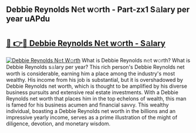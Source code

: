## Debbie Reynolds N𝚎t w𝚘rth - Part-zx1 S𝚊lary per year uAPdu

# <h2><a href="http://gc1o88y.nevu.top/?p=Debbie+Reynolds">🔗 👉🔴 Debbie Reynolds N𝚎t w𝚘rth - S𝚊lary</a></h2>

[![Debbie Reynolds N𝚎t W𝚘rth](https://i.imgur.com/Oavwk0R.jpeg)](http://gc1o88y.nevu.top/?p=Debbie+Reynolds)
What is Debbie Reynolds n𝚎t w𝚘rth? What is Debbie Reynolds s𝚊lary per year?
This rich person's Debbie Reynolds net worth is considerable, earning him a place among the industry's most wealthy. His income from his job is substantial, but it is overshadowed by Debbie Reynolds net worth, which is thought to be amplified by his diverse business pursuits and extensive real estate investments. With a Debbie Reynolds net worth that places him in the top echelons of wealth, this man is famed for his business acumen and financial savvy. This wealthy individual, boasting a Debbie Reynolds net worth in the billions and an impressive yearly income, serves as a prime illustration of the might of diligence, devotion, and monetary wisdom.
